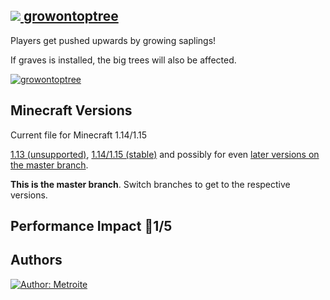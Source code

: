 ## [<img src="https://i.imgur.com/BjfNPDg.gif"> growontoptree](https://download.metroite.de/#/home?url=https://github.com/Metroite/datapacks/tree/master/growontoptree&rootDirectory=false)

Players get pushed upwards by growing saplings!

If graves is installed, the big trees will also be affected.

<a href="https://download.metroite.de/#/home?url=https://github.com/Metroite/datapacks/tree/master/growontoptree&rootDirectory=false" rel="Tree growing with a player">![growontoptree](growontoptree.png?raw=true "Tree growing with a player")</a>

## Minecraft Versions

Current file for Minecraft 1.14/1.15

[1.13 (unsupported)](https://github.com/Metroite/datapacks/tree/1.13), [1.14/1.15 (stable)](https://stable.metroite.de/) and possibly for even [later versions on the master branch](https://www.metroite.de/).

**This is the master branch**. Switch branches to get to the respective versions.

## Performance Impact &#x1F534;1/5

## Authors

<a href="https://github.com/Metroite"><img src="https://img.shields.io/badge/Author-Metroite-blue" alt="Author: Metroite"></a>
